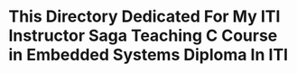 # This Directory Dedicated For My ITI Instructor Saga Teaching C Course in Embedded Systems Diploma In ITI
